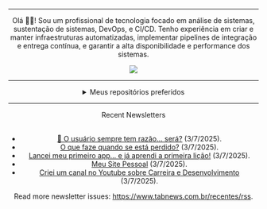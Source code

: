<div align="center">
<hr>
<p>Olá 👋🏾! Sou um profissional de tecnologia focado em análise de sistemas, sustentação de sistemas, DevOps, e CI/CD. Tenho experiência em criar e manter infraestruturas automatizadas, implementar pipelines de integração e entrega contínua, e garantir a alta disponibilidade e performance dos sistemas.</p>
  <img src="https://media.giphy.com/media/yAGIvCiwPJn5C/giphy.gif">
<hr>
  <details>
  <summary>Meus repositórios preferidos</summary>
  <br />
  Alguns dos meus melhores repositórios:
  <br />
<br />
  <ul><li><a href=https://github.com/commitgeist/aluratube target="_blank" rel="noopener noreferrer">commitgeist/aluratube</a> (<b>0</b> ✨ and <b>0</b> 🍴): Aluratube - Desenvolvido durante a imersão React da Alura no final de 2022</li><li><a href=https://github.com/commitgeist/nlw-ia target="_blank" rel="noopener noreferrer">commitgeist/nlw-ia</a> (<b>0</b> ✨ and <b>0</b> 🍴): Projeto desenvolvido durante a NLW IA - Usando a API da OPENAI</li><li><a href=https://github.com/commitgeist/nlw-journey-ia target="_blank" rel="noopener noreferrer">commitgeist/nlw-journey-ia</a> (<b>0</b> ✨ and <b>0</b> 🍴): NLW IA - Agent de viagens usando python + langchain + GPT</li>
<li>More coming soon :).</li>
</ul>
  </details>
  <hr/>
    <summary>Recent Newsletters</summary>
  <br />
  <ul>
    <li><a href=https://www.tabnews.com.br/cassiocsantana/o-usuario-sempre-tem-razao-sera target="_blank" rel="noopener noreferrer">🧠 O usuário sempre tem razão... será?</a> (3/7/2025).</li><li><a href=https://www.tabnews.com.br/Iluzinh0/o-que-faze-quando-se-esta-perdido target="_blank" rel="noopener noreferrer">O que faze quando se está perdido?</a> (3/7/2025).</li><li><a href=https://www.tabnews.com.br/KaykyDev/lancei-meu-primeiro-app-e-ja-aprendi-a-primeira-licao target="_blank" rel="noopener noreferrer">Lancei meu primeiro app... e já aprendi a primeira lição!</a> (3/7/2025).</li><li><a href=https://www.tabnews.com.br/sterbe/meu-site-pessoal target="_blank" rel="noopener noreferrer">Meu Site Pessoal</a> (3/7/2025).</li><li><a href=https://www.tabnews.com.br/sterbe/criei-um-canal-no-youtube-sobre-carreira-e-desenvolvimento target="_blank" rel="noopener noreferrer">Criei um canal no Youtube sobre Carreira e Desenvolvimento</a> (3/7/2025).</li>
  </ul>
<p>Read more newsletter issues: <a href="https://www.tabnews.com.br/recentes/rss">https://www.tabnews.com.br/recentes/rss</a>.</p>
  </details>
